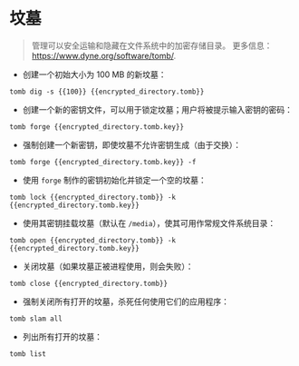 # 坟墓

> 管理可以安全运输和隐藏在文件系统中的加密存储目录。
> 更多信息：<https://www.dyne.org/software/tomb/>.

- 创建一个初始大小为 100 MB 的新坟墓：

`tomb dig -s {{100}} {{encrypted_directory.tomb}}`

- 创建一个新的密钥文件，可以用于锁定坟墓；用户将被提示输入密钥的密码：

`tomb forge {{encrypted_directory.tomb.key}}`

- 强制创建一个新密钥，即使坟墓不允许密钥生成（由于交换）：

`tomb forge {{encrypted_directory.tomb.key}} -f`

- 使用 `forge` 制作的密钥初始化并锁定一个空的坟墓：

`tomb lock {{encrypted_directory.tomb}} -k {{encrypted_directory.tomb.key}}`

- 使用其密钥挂载坟墓（默认在 `/media`），使其可用作常规文件系统目录：

`tomb open {{encrypted_directory.tomb}} -k {{encrypted_directory.tomb.key}}`

- 关闭坟墓（如果坟墓正被进程使用，则会失败）：

`tomb close {{encrypted_directory.tomb}}`

- 强制关闭所有打开的坟墓，杀死任何使用它们的应用程序：

`tomb slam all`

- 列出所有打开的坟墓：

`tomb list`